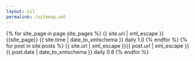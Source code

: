 ```yaml
---
layout: nil
permalink: /sitemap.xml
---
```

<?xml version="1.0" encoding="UTF-8"?>
<urlset xmlns="http://www.sitemaps.org/schemas/sitemap/0.9">
    {% for site_page in page.site_pages %}
    <url>
        <loc>{{ site.uri | xml_escape }}{{site_page}}</loc>
        <lastmod>{{ site.time | date_to_xmlschema }}</lastmod>
        <changefreq>daily</changefreq>
        <priority>1.0</priority>
    </url>
    {% endfor %}
    {% for post in site.posts %}
    <url>
        <loc>{{ site.uri | xml_escape }}{{ post.url | xml_escape }}</loc>
        <lastmod>{{ post.date | date_to_xmlschema }}</lastmod>
        <changefreq>daily</changefreq>
        <priority>0.8</priority>
    </url>
    {% endfor %}
</urlset>